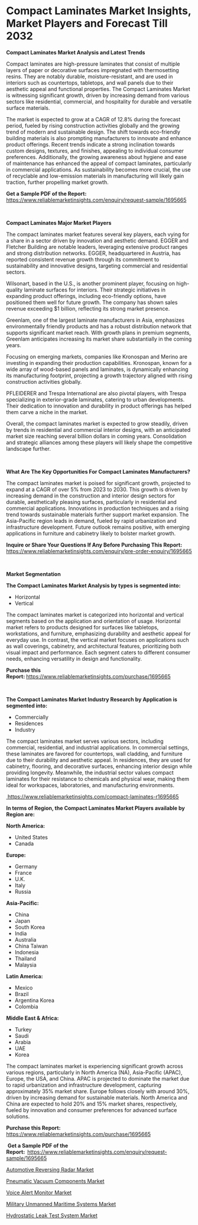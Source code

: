 <p><h1>Compact Laminates Market Insights, Market Players and Forecast Till 2032</h1></p><p><strong>Compact Laminates Market Analysis and Latest Trends</strong></p>
<p><p>Compact laminates are high-pressure laminates that consist of multiple layers of paper or decorative surfaces impregnated with thermosetting resins. They are notably durable, moisture-resistant, and are used in interiors such as countertops, tabletops, and wall panels due to their aesthetic appeal and functional properties. The Compact Laminates Market is witnessing significant growth, driven by increasing demand from various sectors like residential, commercial, and hospitality for durable and versatile surface materials.</p><p>The market is expected to grow at a CAGR of 12.8% during the forecast period, fueled by rising construction activities globally and the growing trend of modern and sustainable design. The shift towards eco-friendly building materials is also prompting manufacturers to innovate and enhance product offerings. Recent trends indicate a strong inclination towards custom designs, textures, and finishes, appealing to individual consumer preferences. Additionally, the growing awareness about hygiene and ease of maintenance has enhanced the appeal of compact laminates, particularly in commercial applications. As sustainability becomes more crucial, the use of recyclable and low-emission materials in manufacturing will likely gain traction, further propelling market growth.</p></p>
<p><strong>Get a Sample PDF of the Report:&nbsp;</strong> <a href="https://www.reliablemarketinsights.com/enquiry/request-sample/1695665?utm_campaign=2041&utm_medium=2&utm_source=Github&utm_content=ia&utm_term=30012025&utm_id=compact-laminates">https://www.reliablemarketinsights.com/enquiry/request-sample/1695665</a></p>
<p>&nbsp;</p>
<p><strong>Compact Laminates Major Market Players</strong></p>
<p><p>The compact laminates market features several key players, each vying for a share in a sector driven by innovation and aesthetic demand. EGGER and Fletcher Building are notable leaders, leveraging extensive product ranges and strong distribution networks. EGGER, headquartered in Austria, has reported consistent revenue growth through its commitment to sustainability and innovative designs, targeting commercial and residential sectors.</p><p>Wilsonart, based in the U.S., is another prominent player, focusing on high-quality laminate surfaces for interiors. Their strategic initiatives in expanding product offerings, including eco-friendly options, have positioned them well for future growth. The company has shown sales revenue exceeding $1 billion, reflecting its strong market presence.</p><p>Greenlam, one of the largest laminate manufacturers in Asia, emphasizes environmentally friendly products and has a robust distribution network that supports significant market reach. With growth plans in premium segments, Greenlam anticipates increasing its market share substantially in the coming years. </p><p>Focusing on emerging markets, companies like Kronospan and Merino are investing in expanding their production capabilities. Kronospan, known for a wide array of wood-based panels and laminates, is dynamically enhancing its manufacturing footprint, projecting a growth trajectory aligned with rising construction activities globally.</p><p>PFLEIDERER and Trespa International are also pivotal players, with Trespa specializing in exterior-grade laminates, catering to urban developments. Their dedication to innovation and durability in product offerings has helped them carve a niche in the market.</p><p>Overall, the compact laminates market is expected to grow steadily, driven by trends in residential and commercial interior designs, with an anticipated market size reaching several billion dollars in coming years. Consolidation and strategic alliances among these players will likely shape the competitive landscape further.</p></p>
<p>&nbsp;</p>
<p><strong>What Are The Key Opportunities For Compact Laminates Manufacturers?</strong></p>
<p><p>The compact laminates market is poised for significant growth, projected to expand at a CAGR of over 5% from 2023 to 2030. This growth is driven by increasing demand in the construction and interior design sectors for durable, aesthetically pleasing surfaces, particularly in residential and commercial applications. Innovations in production techniques and a rising trend towards sustainable materials further support market expansion. The Asia-Pacific region leads in demand, fueled by rapid urbanization and infrastructure development. Future outlook remains positive, with emerging applications in furniture and cabinetry likely to bolster market growth.</p></p>
<p><strong>Inquire or Share Your Questions If Any Before Purchasing This Report:</strong> <a href="https://www.reliablemarketinsights.com/enquiry/pre-order-enquiry/1695665?utm_campaign=2041&utm_medium=2&utm_source=Github&utm_content=ia&utm_term=30012025&utm_id=compact-laminates">https://www.reliablemarketinsights.com/enquiry/pre-order-enquiry/1695665</a></p>
<p>&nbsp;</p>
<p><strong>Market Segmentation</strong></p>
<p><strong>The Compact Laminates Market Analysis by types is segmented into:</strong></p>
<p><ul><li>Horizontal</li><li>Vertical</li></ul></p>
<p><p>The compact laminates market is categorized into horizontal and vertical segments based on the application and orientation of usage. Horizontal market refers to products designed for surfaces like tabletops, workstations, and furniture, emphasizing durability and aesthetic appeal for everyday use. In contrast, the vertical market focuses on applications such as wall coverings, cabinetry, and architectural features, prioritizing both visual impact and performance. Each segment caters to different consumer needs, enhancing versatility in design and functionality.</p></p>
<p><strong>Purchase this Report:&nbsp;</strong><a href="https://www.reliablemarketinsights.com/purchase/1695665?utm_campaign=2041&utm_medium=2&utm_source=Github&utm_content=ia&utm_term=30012025&utm_id=compact-laminates">https://www.reliablemarketinsights.com/purchase/1695665</a></p>
<p>&nbsp;</p>
<p><strong>The Compact Laminates Market Industry Research by Application is segmented into:</strong></p>
<p><ul><li>Commercially</li><li>Residences</li><li>Industry</li></ul></p>
<p><p>The compact laminates market serves various sectors, including commercial, residential, and industrial applications. In commercial settings, these laminates are favored for countertops, wall cladding, and furniture due to their durability and aesthetic appeal. In residences, they are used for cabinetry, flooring, and decorative surfaces, enhancing interior design while providing longevity. Meanwhile, the industrial sector values compact laminates for their resistance to chemicals and physical wear, making them ideal for workspaces, laboratories, and manufacturing environments.</p></p>
<p><a href="https://www.reliablemarketinsights.com/compact-laminates-r1695665?utm_campaign=2041&utm_medium=2&utm_source=Github&utm_content=ia&utm_term=30012025&utm_id=compact-laminates">&nbsp;https://www.reliablemarketinsights.com/compact-laminates-r1695665</a></p>
<p><strong>In terms of Region, the Compact Laminates Market Players available by Region are:</strong></p>
<p>
    <p> <strong> North America: </strong>
        <ul>
            <li>United States</li>
            <li>Canada</li>
        </ul>
        </p> 
    <p> <strong> Europe: </strong>
        <ul>
            <li>Germany</li>
            <li>France</li>
            <li>U.K.</li>
            <li>Italy</li>
            <li>Russia</li>
        </ul>
        </p> 
    <p> <strong> Asia-Pacific: </strong>
        <ul>
            <li>China</li>
            <li>Japan</li>
            <li>South Korea</li>
            <li>India</li>
            <li>Australia</li>
            <li>China Taiwan</li>
            <li>Indonesia</li>
            <li>Thailand</li>
            <li>Malaysia</li>
        </ul>
        </p> 
    <p> <strong> Latin America: </strong>
        <ul>
            <li>Mexico</li>
            <li>Brazil</li>
            <li>Argentina Korea</li>
            <li>Colombia</li>
        </ul>
        </p> 
    <p> <strong> Middle East & Africa: </strong>
        <ul>
            <li>Turkey</li>
            <li>Saudi</li>
            <li>Arabia</li>
            <li>UAE</li>
            <li>Korea</li>
        </ul>
    </p>
    </p>
<p><p>The compact laminates market is experiencing significant growth across various regions, particularly in North America (NA), Asia-Pacific (APAC), Europe, the USA, and China. APAC is projected to dominate the market due to rapid urbanization and infrastructure development, capturing approximately 35% market share. Europe follows closely with around 30%, driven by increasing demand for sustainable materials. North America and China are expected to hold 20% and 15% market shares, respectively, fueled by innovation and consumer preferences for advanced surface solutions.</p></p>
<p><strong>Purchase this Report: </strong><a href="https://www.reliablemarketinsights.com/purchase/1695665?utm_campaign=2041&utm_medium=2&utm_source=Github&utm_content=ia&utm_term=30012025&utm_id=compact-laminates">https://www.reliablemarketinsights.com/purchase/1695665</a></p>
<p>&nbsp;<strong>Get a Sample PDF of the Report:&nbsp;&nbsp;</strong><a href="https://www.reliablemarketinsights.com/enquiry/request-sample/1695665?utm_campaign=2041&utm_medium=2&utm_source=Github&utm_content=ia&utm_term=30012025&utm_id=compact-laminates">https://www.reliablemarketinsights.com/enquiry/request-sample/1695665</a></p>
<p><strong></strong></p>
<p><p><a href="https://github.com/GenaGaines34/Market-Research-Report-List-1/blob/main/automotive-reversing-radar-market.md?utm_campaign=2041&utm_medium=2&utm_source=Github&utm_content=ia&utm_term=30012025&utm_id=compact-laminates">Automotive Reversing Radar Market</a></p><p><a href="https://www.linkedin.com/pulse/positive-growth-outlook-global-pneumatic-vacuum-components-uleue?utm_campaign=2041&utm_medium=2&utm_source=Github&utm_content=ia&utm_term=30012025&utm_id=compact-laminates">Pneumatic Vacuum Components Market</a></p><p><a href="https://www.linkedin.com/pulse/strong-growth-anticipated-global-voice-alert-monitor-market-q0fje?utm_campaign=2041&utm_medium=2&utm_source=Github&utm_content=ia&utm_term=30012025&utm_id=compact-laminates">Voice Alert Monitor Market</a></p><p><a href="https://github.com/JakirUddin511/Market-Research-Report-List-1/blob/main/military-unmanned-maritime-systems-market.md?utm_campaign=2041&utm_medium=2&utm_source=Github&utm_content=ia&utm_term=30012025&utm_id=compact-laminates">Military Unmanned Maritime Systems Market</a></p><p><a href="https://www.linkedin.com/pulse/hydrostatic-leak-test-system-research-report-industry-development-mgxcc?utm_campaign=2041&utm_medium=2&utm_source=Github&utm_content=ia&utm_term=30012025&utm_id=compact-laminates">Hydrostatic Leak Test System Market</a></p></p>